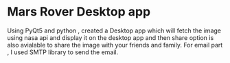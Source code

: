 
# Mars Rover Desktop app

Using PyQt5 and python , created a Desktop app which will fetch the image using nasa api and display it on the desktop app and then share option is also avialable to share the image with your friends and family. For email part , I used SMTP library to send the email. 



